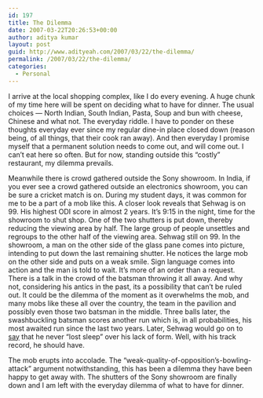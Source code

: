 ```yaml
---
id: 197
title: The Dilemma
date: 2007-03-22T20:26:53+00:00
author: aditya kumar
layout: post
guid: http://www.adityeah.com/2007/03/22/the-dilemma/
permalink: /2007/03/22/the-dilemma/
categories:
  - Personal
---
```

I arrive at the local shopping complex, like I do every evening. A huge chunk of my time here will be spent on deciding what to have for dinner. The usual choices &#8212; North Indian, South Indian, Pasta, Soup and bun with cheese, Chinese and what not. The everyday riddle. I have to ponder on these thoughts everyday ever since my regular dine-in place closed down (reason being, of all things, that their cook ran away). And then everyday I promise myself that a permanent solution needs to come out, and will come out. I can&#8217;t eat here so often. But for now, standing outside this &#8220;costly&#8221; restaurant, my dilemma prevails.  
  
Meanwhile there is crowd gathered outside the Sony showroom. In India, if you ever see a crowd gathered outside an electronics showroom, you can be sure a cricket match is on. During my student days, it was common for me to be a part of a mob like this. A closer look reveals that Sehwag is on 99. His highest ODI score in almost 2 years. It&#8217;s 9:15 in the night, time for the showroom to shut shop. One of the two shutters is put down, thereby reducing the viewing area by half. The large group of people unsettles and regroups to the other half of the viewing area. Sehwag still on 99. In the showroom, a man on the other side of the glass pane comes into picture, intending to put down the last remaining shutter. He notices the large mob on the other side and puts on a weak smile. Sign language comes into action and the man is told to wait. It&#8217;s more of an order than a request. There is a talk in the crowd of the batsman throwing it all away. And why not, considering his antics in the past, its a possibility that can&#8217;t be ruled out. It could be the dilemma of the moment as it overwhelms the mob, and many mobs like these all over the country, the team in the pavilion and possibly even those two batsman in the middle. Three balls later, the swashbuckling batsman scores another run which is, in all probabilities, his most awaited run since the last two years. Later, Sehwag would go on to [say](http://www.rediff.com/wc2007/2007/mar/20sehwag.htm) that he never &#8220;lost sleep&#8221; over his lack of form. Well, with his track record, he should have.  
  
The mob erupts into accolade. The &#8220;weak-quality-of-opposition&#8217;s-bowling-attack&#8221; argument notwithstanding, this has been a dilemma they have been happy to get away with. The shutters of the Sony showroom are finally down and I am left with the everyday dilemma of what to have for dinner.